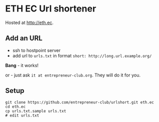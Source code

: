 # ETH EC Url shortener
Hosted at <http://eth.ec>.

## Add an URL
* ssh to hostpoint server
* add url to `urls.txt` in format `short: http://long.url.example.org/`

**Bang** - it works!

or - just ask `it at entrepreneur-club.org`. They will do it for you.

## Setup
    git clone https://github.com/entrepreneur-club/urlshort.git eth.ec
    cd eth.ec
    cp urls.txt.sample urls.txt
    # edit urls.txt
